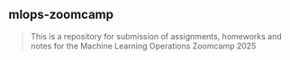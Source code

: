 ## mlops-zoomcamp ##

>This is a repository for submission of assignments, homeworks and notes for the Machine Learning Operations Zoomcamp 2025
